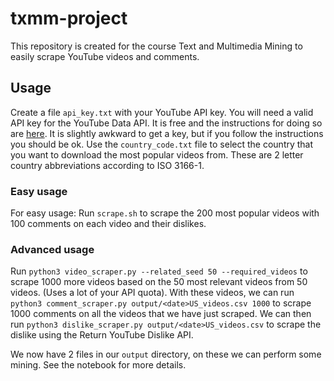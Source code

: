 # txmm-project
This repository is created for the course Text and Multimedia Mining to easily scrape YouTube videos and comments.
## Usage
Create a file `api_key.txt` with your YouTube API key. You will need a valid API key for the YouTube Data API. It is free and the instructions for doing so are [here](https://developers.google.com/youtube/registering_an_application). It is slightly awkward to get a key, but if you follow the instructions you should be ok.
Use the `country_code.txt` file to select the country that you want to download the most popular videos from. These are 2 letter country abbreviations according to ISO 3166-1.

### Easy usage
For easy usage: Run `scrape.sh` to scrape the 200 most popular videos with 100 comments on each video and their dislikes.

### Advanced usage
Run `python3 video_scraper.py --related_seed 50 --required_videos` to scrape 1000 more videos based on the 50 most relevant videos from 50 videos. (Uses a lot of your API quota).
With these videos, we can run `python3 comment_scraper.py output/<date>US_videos.csv 1000` to scrape 1000 comments on all the videos that we have just scraped.
We can then run `python3 dislike_scraper.py output/<date>US_videos.csv` to scrape the dislike using the Return YouTube Dislike API.

We now have 2 files in our `output` directory, on these we can perform some mining. See the notebook for more details.